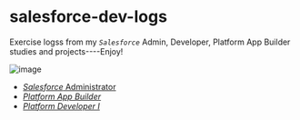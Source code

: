 # salesforce-dev-logs
Exercise logss from my <em>`Salesforce`</em> Admin, Developer, Platform App Builder studies and projects----Enjoy!



![image](https://user-images.githubusercontent.com/93830144/201507299-921eb4a1-fdb9-4958-9082-03713fb208f2.png)
















- [*Salesforce* Administrator](#salesforce-administrator) 
- [*Platform App Builder*](#platform-app-builder)
- [*Platform Developer I*](#platform-developer-i)
